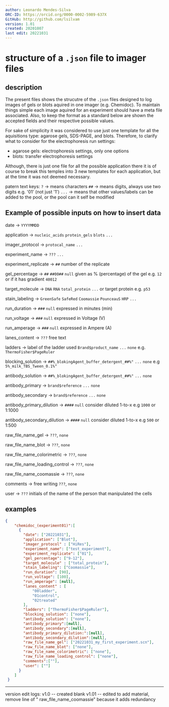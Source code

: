 ```yaml
---
author: Leonardo Mendes-Silva
ORC-ID: https://orcid.org/0000-0002-5989-637X
GitHub: http://github.com/lsilvam
version: 1.01
created: 20201007
last edit: 20221031
---
```


# structure of a `.json` file to imager files

## description

The present files shows the strucutre of the `.json` files designed to log images of gels or blots aquired in one imager (e.g. Chemidoc). To maintain things simple each image aquired for an experiment should have a meta file associated. Also, to keep the format as a standard below are shown the accepted fields and their respective possible values. 

For sake of simplicity it was considered to use just one template for all the aquisitions type: agarose gels, SDS-PAGE, and blots. Therefore, to clarify what to consider for the electrophoresis run settings:
- agarose gels: electrophoresis settings, only one options
- blots: transfer electrophoresis settings 

Although, there is just one file for all the possible application there it is of course  to break this temples into 3 new templates for each application, but at the time it was not deemed necessary.


patern text keys: 
    `?` -> means characters
    `##` -> means digits, always use two digits e.g. '01' (not just '1') 
    `...` -> means that other values/labels can be added to the pool, or the pool can it self be modified

## Example of possible inputs on how to insert data

date -> `YYYYMMDD` 

application -> `nucleic_acids` `protein_gels` `blots` `...`

imager_protocol -> `protocal_name` `...`

experiment_name -> `???` `...`

experiment_replicate -> `##` number of the replicate

gel_percentage -> `##` `##00##` `null` given as % (percentage) of the gel e.g. `12` or if it has gradient `40012`

target_molecule -> `DNA` `RNA` `total_protein` `...` or target protein e.g. `p53`

stain_labeling -> `GreenSafe` `SafeRed` `Coomassie` `PounceauS` `HRP` `...`

run_duration -> `###` `null` expressed in minutes (min) 

run_voltage -> `###` `null` expressed in Voltage (V)

run_amperage -> `###` `null` expressed in Ampere (A)

lanes_content -> `???` free text

ladders -> label of the ladder used `Brand$product_name` `...` `none` e.g. `ThermoFisher$PageRuler` 

blocking_solution -> `##%_blokingAgent_buffer_detergent_##%"` `...` `none` e.g `5%_milk_TBS_Tween_0.1%"`

antibody_solution -> `##%_blokingAgent_buffer_detergent_##%"` `...` `none`

antibody_primary -> `brand$reference` `...` `none`

antibody_secondary -> `brand$reference` `...` `none`

antibody_primary_dilution -> `####` `null` consider diluted 1-to-x e.g `1000` or 1:1000

antibody_secondary_dilution -> `####` `null` consider diluted 1-to-x e.g `500` or 1:500

raw_file_name_gel -> `???`, `none`

raw_file_name_blot -> `???`, `none`

raw_file_name_colorimetric -> `???`, `none`

raw_file_name_loading_control -> `???`, `none`

raw_file_name_coomassie -> `???`, `none`    

comments -> free writing `???`, `none`

user -> `???` initials of the name of the person that manipulated the cells

## examples

```json
{  
    "chemidoc_(experiment01)":[
      {
        "date": ["20221031"],
        "application": ["Blot"],
        "imager_protocol" : ["HiRes"],
        "experiment_name": ["test_experiment"],
        "experiment_replicate": ["01"],
        "gel_percentage": ["9-12"],
        "target_molecule" : ["total_protein"],
        "stain_labeling": ["Coomassie"],
        "run_duration": [90],
        "run_voltage": [100],
        "run_amperage": [null],
        "lanes_content" : [
            "00ladder",
            "01control",
            "02treated"
        ],
        "ladders": ["ThermoFisher$PageRuler"],
        "blocking_solution": ["none"],
        "antibody_solution": ["none"],
        "antibody_primary":[null],
        "antibody_secondary":[null],
        "antibody_primary_dilution:":[null],
        "antibody_secondary_dilution":[null],
        "raw_file_name_gel": ["20221031_my_first_experiment.scn"],
        "raw_file_name_blot": ["none"],
        "raw_file_name_colorimetric": ["none"],
        "raw_file_name_loading_control": ["none"],  
        "comments":[""],
        "user": [""]
      }
    ]
 }
 ```
----
version edit logs:
v1.0 -- created blank
v1.01 -- edited to add material, remove line of " raw_file_name_coomassie" because it adds redundancy